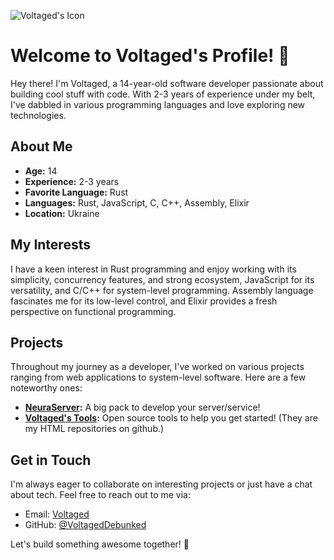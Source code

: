 ![Voltaged's Icon](https://github.com/VoltagedDebunked/VoltagedDebunked/assets/140754373/b98462d9-a488-4b06-b33f-8261c5c1ef4d)
# Welcome to Voltaged's Profile! 👋

Hey there! I'm Voltaged, a 14-year-old software developer passionate about building cool stuff with code. With 2-3 years of experience under my belt, I've dabbled in various programming languages and love exploring new technologies.

## About Me

- **Age:** 14
- **Experience:** 2-3 years
- **Favorite Language:** Rust
- **Languages:** Rust, JavaScript, C, C++, Assembly, Elixir
- **Location:** Ukraine

## My Interests

I have a keen interest in Rust programming and enjoy working with its simplicity, concurrency features, and strong ecosystem, JavaScript for its versatility, and C/C++ for system-level programming. Assembly language fascinates me for its low-level control, and Elixir provides a fresh perspective on functional programming.

## Projects

Throughout my journey as a developer, I've worked on various projects ranging from web applications to system-level software. Here are a few noteworthy ones:

- **[NeuraServer](https://github.com/NeuraServer/NeuraServer):** A big pack to develop your server/service!
- **[Voltaged's Tools](https://github.com/voltageddebunked):** Open source tools to help you get started! (They are my HTML repositories on github.)
## Get in Touch

I'm always eager to collaborate on interesting projects or just have a chat about tech. Feel free to reach out to me via:

- Email: [Voltaged](mailto:rusindanilo@gmail.com)
- GitHub: [@VoltagedDebunked](https://github.com/VoltagedDebunked)

Let's build something awesome together! 🚀
